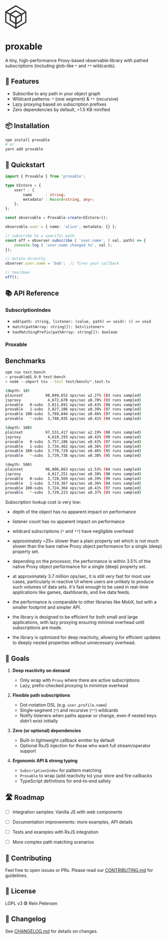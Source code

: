 <svg xmlns="http://www.w3.org/2000/svg" xml:space="preserve" width="68px" height="76px" version="1.1" style="" viewBox="0 0 1366 1527" xmlns:xlink="http://www.w3.org/1999/xlink">
<defs><style type="text/css"><![CDATA[.fil0 {fill:#333}]]></style></defs>
<g>
<path class="fil0" d="M1006.723 961.119l-272.548 174.56 2.773 -315.491 273.548 -159.174 -3.773 300.105zm-643.082 -292.317l274.294 151.511 0 307.926 -276.149 -183.863 1.855 -275.574zm321.069 -258.85l294.683 177.549 -296.554 160.921 -301.574 -164.181 303.445 -174.289zm41.767 998.772l4.927 -179.421 348.374 -220.226 3.967 -382.526 208.261 -123.164 -2.038 565.299 -563.491 340.038zm-650.961 -903.744l212.394 118.211 -2.031 365.302 352.056 226.778 0 191.353 -562.415 -339.943 -0.004 -561.701zm607.323 -412.799l580.811 340.585 -205.772 113.993 -375.039 -226.155 -381.232 219.273 -183.029 -102.56 564.261 -345.136zm-682.839 317.771l0 696.294 682.839 420.758 683.565 -420.758 -3.977 -696.294 -679.59 -409.952 -682.837 409.952z"/>
</g>
</svg>

# proxable


A tiny, high-performance Proxy-based observable library with pathed subscriptions (including glob-like `*` and `**` wildcards).



## 🚀 Features

- Subscribe to any path in your object graph
- Wildcard patterns: `*` (one segment) & `**` (recursive)
- Lazy proxying based on subscription prefixes
- Zero dependencies by default, ~1.5 KB minified



## 📦 Installation

```bash
npm install proxable
# or
yarn add proxable
```



## 🔧 Quickstart

```ts
import { Proxable } from 'proxable';

type UIstore = {
	user? : {
		name      : string;
		metadata? : Record<string, any>;
	};
};

const observable = Proxable.create<UIstore>();

observable.user = { name: 'alice', metadata: {} };

// subscribe to a specific path
const off = observer.subscribe ( 'user.name', ( val, path) => {
	console.log ( `user.name changed to`, val );
});

// mutate directly
observer.user.name = 'bob';  // fires your callback

// teardown
off();
```



## 📚 API Reference

### SubscriptionIndex

- `add(path: string, listener: (value, path) => void): () => void`
- `match(pathArray: string[]): Set<listener>`
- `hasMatchingPrefix(pathArray: string[]): boolean`

### Proxable





## Benchmarks

```sh
npm run test:bench
> proxable@1.0.0 test:bench
> node --import tsx --test test/bench/*.test.ts

(depth: 10)
plainset          98,049,652 ops/sec ±2.27% (83 runs sampled)
jsproxy            4,672,670 ops/sec ±0.70% (93 runs sampled)
proxable   0-subs  3,811,691 ops/sec ±0.43% (98 runs sampled)
proxable   1-subs  3,827,106 ops/sec ±0.39% (97 runs sampled)
proxable 100-subs  3,769,844 ops/sec ±0.46% (97 runs sampled)
proxable   *-subs  3,748,935 ops/sec ±0.41% (94 runs sampled)

(depth: 100)
plainset          97,531,417 ops/sec ±2.19% (88 runs sampled)
jsproxy            4,619,193 ops/sec ±0.42% (99 runs sampled)
proxable   0-subs  3,757,186 ops/sec ±0.43% (97 runs sampled)
proxable   1-subs  3,734,462 ops/sec ±0.36% (97 runs sampled)
proxable 100-subs  3,770,729 ops/sec ±0.46% (95 runs sampled)
proxable   *-subs  3,739,736 ops/sec ±0.38% (95 runs sampled)

(depth: 500)
plainset          96,806,663 ops/sec ±2.53% (84 runs sampled)
jsproxy            4,617,251 ops/sec ±0.38% (98 runs sampled)
proxable   0-subs  3,728,569 ops/sec ±0.39% (99 runs sampled)
proxable   1-subs  3,719,367 ops/sec ±0.36% (94 runs sampled)
proxable 100-subs  3,724,364 ops/sec ±0.41% (97 runs sampled)
proxable   *-subs  3,729,223 ops/sec ±0.37% (93 runs sampled)
```

Subscription lookup cost is very low:

- depth of the object has no apparent impact on performance

- listener count has no apparent impact on performance

- wildcard subscriptions (`*` and `**`) have negligible overhead

- approximately ~25× slower than a plain property set which is not much slower than the bare native Proxy object performance for a single (deep) property set.

- depending on the processor, the performance is within 3.5% of the native Proxy object performance for a single (deep) property set.

- at approximately 3.7 million ops/sec, it is still very fast for most use cases, particularly in reactive UI where users are unlikely to produce such volumes of data sets. it's fast enough to be used in real-time applications like games, dashboards, and live data feeds.

- the performance is comparable to other libraries like MobX, but with a smaller footprint and simpler API.

- the library is designed to be efficient for both small and large applications, with lazy proxying ensuring minimal overhead until subscriptions are made.

- the library is optimized for deep reactivity, allowing for efficient updates to deeply nested properties without unnecessary overhead.





## 🎯 Goals

1. **Deep reactivity on demand**
	- Only wrap with `Proxy` where there are active subscriptions
	- Lazy, prefix-checked proxying to minimize overhead

2. **Flexible path subscriptions**
	- Dot-notation DSL (e.g. `user.profile.name`)
	- Single‐segment (`*`) and recursive (`**`) wildcards
	- Notify listeners when paths appear or change, even if nested keys didn’t exist initially

3. **Zero (or optional) dependencies**
	- Built-in lightweight callback emitter by default
	- Optional RxJS injection for those who want full stream/operator support

4. **Ergonomic API & strong typing**
	- `SubscriptionIndex` for pattern matching
	- `Proxable` to wrap (add reactivity to) your store and fire callbacks
	- TypeScript definitions for end-to-end safety



## 🛣️ Roadmap

- [ ] Integration samples: Vanilla JS with web components
- [ ] Documentation improvements: more examples, API details
- [ ] Tests and examples with RxJS integration
- [ ] More complex path matching scenarios



## 🤝 Contributing

Feel free to open issues or PRs. Please read our [CONTRIBUTING.md](./CONTRIBUTING.md) for guidelines.



## 📄 License

LGPL v3 <span style="display:inline-block; transform:scaleX(-1)">©</span> Rein Petersen



## 📝 Changelog
See [CHANGELOG.md](./CHANGELOG.md) for details on changes.

